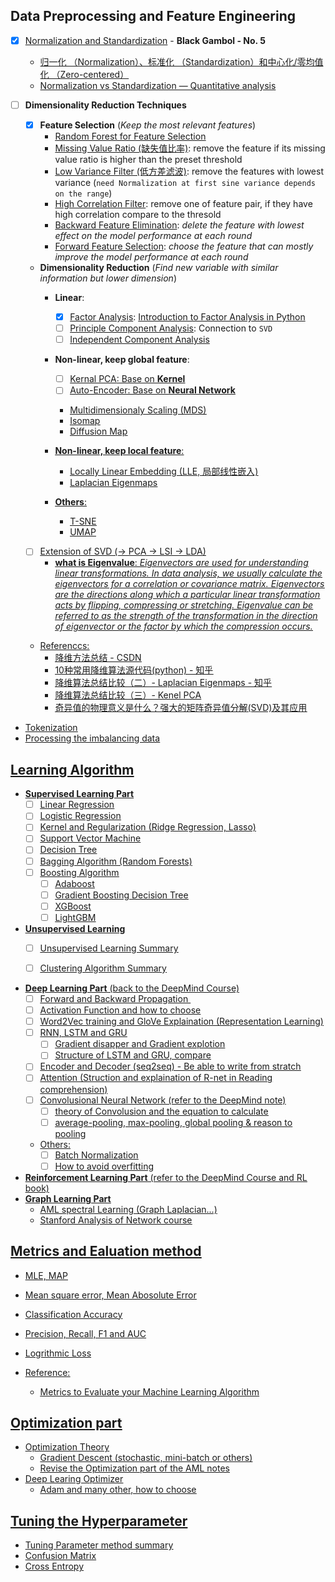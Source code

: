 ## Data Preprocessing and Feature Engineering

* [x] <u>Normalization and Standardization</u> - **Black Gambol - No. 5**
    - [归一化 （Normalization）、标准化 （Standardization）和中心化/零均值化 （Zero-centered）](https://www.jianshu.com/p/95a8f035c86c)
    - [Normalization vs Standardization — Quantitative analysis](https://towardsdatascience.com/normalization-vs-standardization-quantitative-analysis-a91e8a79cebf)
* [ ] **Dimensionality Reduction Techniques**

    - [x] **Feature Selection** (*Keep the most relevant features*)
        - [<u>Random Forest for Feature Selection</u>](https://towardsdatascience.com/feature-selection-using-random-forest-26d7b747597f)
        - <u>Missing Value Ratio (缺失值比率)</u>: remove the feature if its missing value ratio is higher than the preset threshold
        - <u>Low Variance Filter (低方差滤波)</u>: remove the features with lowest variance (`need Normalization at first sine variance depends on the range`)
        - <u>High Correlation Filter</u>: remove one of feature pair, if they have high correlation compare to the thresold
        - <u>Backward Feature Elimination</u>: *delete the feature with lowest effect on the model performance at each round*
        - <u>Forward Feature Selection</u>: *choose the feature that can mostly improve the model performance at each round*

    - **Dimensionality Reduction** (*Find new variable with similar information but lower dimension*)
        - **Linear**: 
            - [x] <u>Factor Analysis</u>: [Introduction to Factor Analysis in Python](https://www.datacamp.com/community/tutorials/introduction-factor-analysis)
            - [ ] <u>Principle Component Analysis</u>: Connection to `SVD`
            - [ ] <u>Independent Component Analysis</u>
        - **Non-linear, keep global feature**:
            - [ ] <u>Kernal PCA<u>: Base on **Kernel**
            - [ ] <u>Auto-Encoder</u>: Base on **Neural Network**
            - <u>Multidimensionaly Scaling (MDS)</u>
            - <u>Isomap</u>
            - <u>Diffusion Map</u>

        - **Non-linear, keep local feature**:
            - <u>Locally Linear Embedding (LLE, 局部线性嵌入)</u>
            - <u>Laplacian Eigenmaps</u>
        
        - **Others**:
            - <u>T-SNE</u>
            - <u>UMAP</u>

    - [ ] Extension of SVD (-> PCA -> LSI -> LDA)
        - **what is Eigenvalue**: <u>*Eigenvectors are used for understanding linear transformations. In data analysis, we usually calculate the eigenvectors for a correlation or covariance matrix. Eigenvectors are the directions along which a particular linear transformation acts by flipping, compressing or stretching. Eigenvalue can be referred to as the strength of the transformation in the direction of eigenvector or the factor by which the compression occurs.*</u>

    - Referenccs: 
        - [降维方法总结 - CSDN](https://blog.csdn.net/qq_28266311/article/details/93342737)
        - [10种常用降维算法源代码(python) - 知乎](https://zhuanlan.zhihu.com/p/68754729)
        - [降维算法总结比较（二）- Laplacian Eigenmaps - 知乎](https://zhuanlan.zhihu.com/p/25096844)
        - [降维算法总结比较（三）- Kenel PCA](https://zhuanlan.zhihu.com/p/25097144)
        - [奇异值的物理意义是什么？强大的矩阵奇异值分解(SVD)及其应用](https://blog.csdn.net/c2a2o2/article/details/70159320)
* Tokenization
* Processing the imbalancing data


## Learning Algorithm

* **Supervised Learning Part**
    - [ ] <u>Linear Regression</u>
    - [ ] <u>Logistic Regression</u>
    - [ ] Kernel and Regularization (Ridge Regression, Lasso)
    - [ ] Support Vector Machine
    - [ ] Decision Tree
    - [ ] Bagging Algorithm (Random Forests)
    - [ ] Boosting Algorithm
        - [ ] Adaboost
        - [ ] Gradient Boosting Decision Tree
        - [ ] XGBoost
        - [ ] LightGBM
* **Unsupervised Learning**
    - [ ] Unsupervised Learning Summary
    - [ ] Clustering Algorithm Summary


* **Deep Learning Part** (back to the DeepMind Course)
    - [ ] Forward and Backward Propagation 
    - [ ] Activation Function and how to choose
    - [ ] Word2Vec training and GloVe Explaination (Representation Learning)
    - [ ] RNN, LSTM and GRU
        - [ ] Gradient disapper and Gradient explotion
        - [ ] Structure of LSTM and GRU, compare
    - [ ] Encoder and Decoder (seq2seq) - Be able to write from stratch
    - [ ] Attention (Struction and explaination of R-net in Reading comprehension)
    - [ ] Convolusional Neural Network (refer to the DeepMind note)
        - [ ] theory of Convolusion and the equation to calculate
        - [ ] average-pooling, max-pooling, global pooling & reason to pooling
    - Others:
        - [ ] Batch Normalization
        - [ ] How to avoid overfitting

* **Reinforcement Learning Part** (refer to the DeepMind Course and RL book)
* **Graph Learning Part** 
    - AML spectral Learning (Graph Laplacian...)
    - Stanford Analysis of Network course

## Metrics and Ealuation method

* MLE, MAP
* Mean square error, Mean Abosolute Error
* Classification Accuracy
* Precision, Recall, F1 and AUC
* Logrithmic Loss

* Reference: 
    - [Metrics to Evaluate your Machine Learning Algorithm](https://towardsdatascience.com/metrics-to-evaluate-your-machine-learning-algorithm-f10ba6e38234)

## Optimization part

* Optimization Theory
    - Gradient Descent (stochastic, mini-batch or others)
    - Revise the Optimization part of the AML notes
* Deep Learing Optimizer
    - Adam and many other, how to choose

## Tuning the Hyperparameter

* Tuning Parameter method summary
* Confusion Matrix
* Cross Entropy